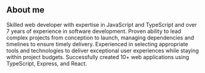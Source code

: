 ## About me

Skilled web developer with expertise in JavaScript and TypeScript and over 7 years of experience in software development. Proven ability to lead complex projects from conception to launch, managing dependencies and timelines to ensure timely delivery. Experienced in selecting appropriate tools and technologies to deliver exceptional user experiences while staying within project budgets. Successfully created 10+ web applications using TypeScript, Express, and React.

